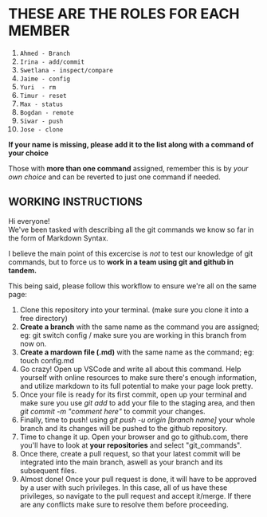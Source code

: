 # THESE ARE THE ROLES FOR EACH MEMBER

1. `Ahmed - Branch`
2. `Irina - add/commit`
3. `Swetlana - inspect/compare`
4. `Jaime - config`
5. `Yuri  - rm`
6. `Timur - reset`
7. `Max - status`
8. `Bogdan - remote`
9. `Siwar - push`
10. `Jose - clone`


**If your name is missing, please add it to the list along with a command of your choice**

Those with **more than one command** assigned, remember this is by *your own choice* and can be reverted to just one command if needed.

## WORKING INSTRUCTIONS

Hi everyone!  
We've been tasked with describing all the git commands we know so far in the form of Markdown Syntax.

I believe the main point of this excercise is *not* to test our knowledge of git commands, but to force us to **work in a team using git and github in tandem.**

This being said, please follow this workflow to ensure we're all on the same page:

1. Clone this repository into your terminal. (make sure you clone it into a free directory)
2. **Create a branch** with the same name as the command you are assigned; eg: git switch config / make sure you are working in this branch from now on.
3. **Create a mardown file (.md)** with the same name as the command; eg: touch config.md 
4. Go crazy! Open up VSCode and write all about this command. Help yourself with online resources to make sure there's enough information, and utilize markdown to its full potential to make your page look pretty.
5. Once your file is ready for its first commit, open up your terminal and make sure you use *git add* to add your file to the staging area, and then *git commit -m "comment here"* to commit your changes.
6. Finally, time to push! using *git push -u origin [branch name]* your whole branch and its changes will be pushed to the github repository.
7. Time to change it up. Open your browser and go to github.com, there you'll have to look at **your repositories** and select "git_commands".
8. Once there, create a pull request, so that your latest commit will be integrated into the main branch, aswell as your branch and its subsequent files.
9. Almost done! Once your pull request is done, it will have to be approved by a user with such privileges. In this case, all of us have these privileges, so navigate to the pull request and accept it/merge. If there are any conflicts make sure to resolve them before proceeding.
